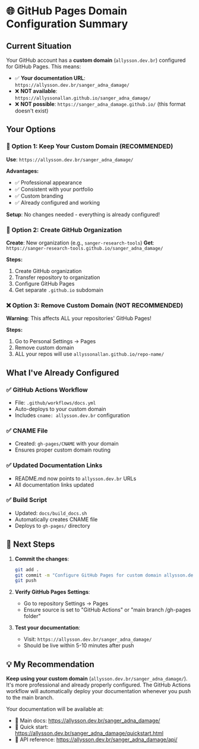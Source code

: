 # 🌐 GitHub Pages Domain Configuration Summary

## Current Situation

Your GitHub account has a **custom domain** (`allysson.dev.br`) configured for GitHub Pages. This means:

- ✅ **Your documentation URL**: `https://allysson.dev.br/sanger_adna_damage/`
- ❌ **NOT available**: `https://allyssonallan.github.io/sanger_adna_damage/`
- ❌ **NOT possible**: `https://sanger_adna_damage.github.io/` (this format doesn't exist)

## Your Options

### 🎯 Option 1: Keep Your Custom Domain (RECOMMENDED)

**Use**: `https://allysson.dev.br/sanger_adna_damage/`

**Advantages:**
- ✅ Professional appearance
- ✅ Consistent with your portfolio
- ✅ Custom branding
- ✅ Already configured and working

**Setup**: No changes needed - everything is already configured!

### 🏢 Option 2: Create GitHub Organization

**Create**: New organization (e.g., `sanger-research-tools`)
**Get**: `https://sanger-research-tools.github.io/sanger_adna_damage/`

**Steps:**
1. Create GitHub organization
2. Transfer repository to organization  
3. Configure GitHub Pages
4. Get separate `.github.io` subdomain

### ❌ Option 3: Remove Custom Domain (NOT RECOMMENDED)

**Warning**: This affects ALL your repositories' GitHub Pages!

**Steps:**
1. Go to Personal Settings → Pages
2. Remove custom domain
3. ALL your repos will use `allyssonallan.github.io/repo-name/`

## What I've Already Configured

### ✅ GitHub Actions Workflow
- File: `.github/workflows/docs.yml`
- Auto-deploys to your custom domain
- Includes `cname: allysson.dev.br` configuration

### ✅ CNAME File
- Created: `gh-pages/CNAME` with your domain
- Ensures proper custom domain routing

### ✅ Updated Documentation Links
- README.md now points to `allysson.dev.br` URLs
- All documentation links updated

### ✅ Build Script
- Updated: `docs/build_docs.sh`
- Automatically creates CNAME file
- Deploys to `gh-pages/` directory

## 🚀 Next Steps

1. **Commit the changes**:
   ```bash
   git add .
   git commit -m "Configure GitHub Pages for custom domain allysson.dev.br"
   git push
   ```

2. **Verify GitHub Pages Settings**:
   - Go to repository Settings → Pages
   - Ensure source is set to "GitHub Actions" or "main branch /gh-pages folder"

3. **Test your documentation**:
   - Visit: `https://allysson.dev.br/sanger_adna_damage/`
   - Should be live within 5-10 minutes after push

## 💡 My Recommendation

**Keep using your custom domain** (`allysson.dev.br/sanger_adna_damage/`). It's more professional and already properly configured. The GitHub Actions workflow will automatically deploy your documentation whenever you push to the main branch.

Your documentation will be available at:
- 📖 Main docs: https://allysson.dev.br/sanger_adna_damage/
- 🚀 Quick start: https://allysson.dev.br/sanger_adna_damage/quickstart.html
- 🔧 API reference: https://allysson.dev.br/sanger_adna_damage/api/
